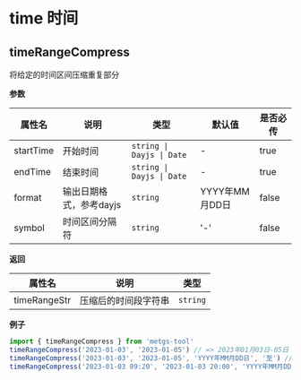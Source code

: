 # time 时间

## timeRangeCompress
将给定的时间区间压缩重复部分

**参数**

| 属性名 | 说明 | 类型 | 默认值 | 是否必传 |
| ----- | --- | --- | ------ | ------ |
| startTime | 开始时间 | `string \| Dayjs \| Date` | - | true |
| endTime | 结束时间 | `string \| Dayjs \| Date` | - | true |
| format | 输出日期格式，参考dayjs | `string` | YYYY年MM月DD日 | false |
| symbol | 时间区间分隔符 | `string` | '-' | false |

**返回**

| 属性名 | 说明 | 类型 |
| ----- | --- | --- |
| timeRangeStr | 压缩后的时间段字符串 | `string` |

**例子**
```ts
import { timeRangeCompress } from 'metgs-tool'
timeRangeCompress('2023-01-03', '2023-01-05') // => 2023年01月03日-05日
timeRangeCompress('2023-01-03', '2023-01-05', 'YYYY年MM月DD日', '至') // => 2023年01月03日至05日
timeRangeCompress('2023-01-03 09:20', '2023-01-03 20:00', 'YYYY年MM月DD日 HH时') // => 2023年01月03日 09时-20时

```
